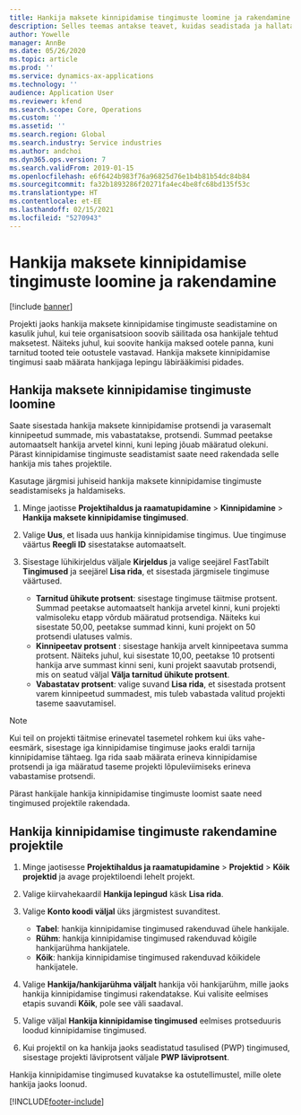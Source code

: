 ```yaml
---
title: Hankija maksete kinnipidamise tingimuste loomine ja rakendamine
description: Selles teemas antakse teavet, kuidas seadistada ja hallata hankija maksete kinnipidamise tingimusi.
author: Yowelle
manager: AnnBe
ms.date: 05/26/2020
ms.topic: article
ms.prod: ''
ms.service: dynamics-ax-applications
ms.technology: ''
audience: Application User
ms.reviewer: kfend
ms.search.scope: Core, Operations
ms.custom: ''
ms.assetid: ''
ms.search.region: Global
ms.search.industry: Service industries
ms.author: andchoi
ms.dyn365.ops.version: 7
ms.search.validFrom: 2019-01-15
ms.openlocfilehash: e6f6424b983f76a96825d76e1b4b81b54dc84b84
ms.sourcegitcommit: fa32b1893286f20271fa4ec4be8fc68bd135f53c
ms.translationtype: HT
ms.contentlocale: et-EE
ms.lasthandoff: 02/15/2021
ms.locfileid: "5270943"
---
```

# <a name="create-and-apply-vendor-payment-retention-terms"></a>Hankija maksete kinnipidamise tingimuste loomine ja rakendamine

[!include [banner](../includes/banner.md)] 

Projekti jaoks hankija maksete kinnipidamise tingimuste seadistamine on kasulik juhul, kui teie organisatsioon soovib säilitada osa hankijale tehtud maksetest. Näiteks juhul, kui soovite hankija maksed ootele panna, kuni tarnitud tooted teie ootustele vastavad. Hankija maksete kinnipidamise tingimusi saab määrata hankijaga lepingu läbirääkimisi pidades.

## <a name="create-vendor-payment-retention-terms"></a>Hankija maksete kinnipidamise tingimuste loomine

Saate sisestada hankija maksete kinnipidamise protsendi ja varasemalt kinnipeetud summade, mis vabastatakse, protsendi. Summad peetakse automaatselt hankija arvetel kinni, kuni leping jõuab määratud olekuni. Pärast kinnipidamise tingimuste seadistamist saate need rakendada selle hankija mis tahes projektile.

Kasutage järgmisi juhiseid hankija maksete kinnipidamise tingimuste seadistamiseks ja haldamiseks. 

1. Minge jaotisse **Projektihaldus ja raamatupidamine** > **Kinnipidamine** > **Hankija maksete kinnipidamise tingimused**.
2. Valige **Uus**, et lisada uus hankija kinnipidamise tingimus. Uue tingimuse väärtus **Reegli ID** sisestatakse automaatselt. 
3. Sisestage lühikirjeldus väljale **Kirjeldus** ja valige seejärel FastTabilt **Tingimused** ja seejärel **Lisa rida**, et sisestada järgmisele tingimuse väärtused.

   - **Tarnitud ühikute protsent**: sisestage tingimuse täitmise protsent. Summad peetakse automaatselt hankija arvetel kinni, kuni projekti valmisoleku etapp võrdub määratud protsendiga. Näiteks kui sisestate 50,00, peetakse summad kinni, kuni projekt on 50 protsendi ulatuses valmis.
   - **Kinnipeetav protsent** : sisestage hankija arvelt kinnipeetava summa protsent. Näiteks juhul, kui sisestate 10,00, peetakse 10 protsenti hankija arve summast kinni seni, kuni projekt saavutab protsendi, mis on seatud väljal **Välja tarnitud ühikute protsent**.
   - **Vabastatav protsent**: valige suvand **Lisa rida**, et sisestada protsent varem kinnipeetud summadest, mis tuleb vabastada valitud projekti taseme saavutamisel.

> [!NOTE]
> Kui teil on projekti täitmise erinevatel tasemetel rohkem kui üks vahe-eesmärk, sisestage iga kinnipidamise tingimuse jaoks eraldi tarnija kinnipidamise tähtaeg. Iga rida saab määrata erineva kinnipidamise protsendi ja iga määratud taseme projekti lõpuleviimiseks erineva vabastamise protsendi.

Pärast hankijale hankija kinnipidamise tingimuste loomist saate need tingimused projektile rakendada.

## <a name="apply-vendor-retention-terms-to-a-project"></a>Hankija kinnipidamise tingimuste rakendamine projektile

1. Minge jaotisesse **Projektihaldus ja raamatupidamine** > **Projektid** > **Kõik projektid** ja avage projektiloendi lehelt projekt.
2. Valige kiirvahekaardil **Hankija lepingud** käsk **Lisa rida**.
3. Valige **Konto koodi väljal** üks järgmistest suvanditest. 

   - **Tabel**: hankija kinnipidamise tingimused rakenduvad ühele hankijale.
   - **Rühm**: hankija kinnipidamise tingimused rakenduvad kõigile hankijarühma hankijatele.
   - **Kõik**: hankija kinnipidamise tingimused rakenduvad kõikidele hankijatele.

4. Valige **Hankija/hankijarühma väljalt** hankija või hankijarühm, mille jaoks hankija kinnipidamise tingimusi rakendatakse. Kui valisite eelmises etapis suvandi **Kõik**, pole see väli saadaval.
5. Valige väljal **Hankija kinnipidamise tingimused** eelmises protseduuris loodud kinnipidamise tingimused.
6. Kui projektil on ka hankija jaoks seadistatud tasulised (PWP) tingimused, sisestage projekti läviprotsent väljale **PWP läviprotsent**.

Hankija kinnipidamise tingimused kuvatakse ka ostutellimustel, mille olete hankija jaoks loonud.


[!INCLUDE[footer-include](../includes/footer-banner.md)]